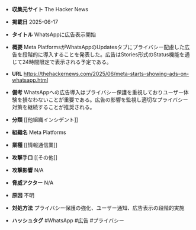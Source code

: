 - **収集元サイト**
The Hacker News

- **掲載日**
2025-06-17

- **タイトル**
WhatsAppに広告表示開始

- **概要**
Meta PlatformsがWhatsAppのUpdatesタブにプライバシー配慮した広告を段階的に導入することを発表した。広告はStories形式のStatus機能を通じて24時間限定で表示される予定である。

- **URL**
https://thehackernews.com/2025/06/meta-starts-showing-ads-on-whatsapp.html

- **備考**
WhatsAppへの広告導入はプライバシー保護を重視しておりユーザー体験を損なわないことが重要である。広告の影響を監視し適切なプライバシー対策を継続することが推奨される。

- **分類**
[[他組織インシデント]]

- **組織名**
Meta Platforms

- **業種**
[[情報通信業]]

- **攻撃手口**
[[その他]]

- **攻撃影響**
N/A

- **脅威アクター**
N/A

- **原因**
不明

- **対処方法**
プライバシー保護の強化、ユーザー通知、広告表示の段階的実施

- **ハッシュタグ**
#WhatsApp #広告 #プライバシー
